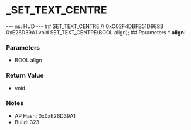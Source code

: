 # _SET_TEXT_CENTRE

--- ns: HUD --- ## SET_TEXT_CENTRE  // 0xC02F4DBFB51D988B 0xE26D39A1 void SET_TEXT_CENTRE(BOOL align);   ## Parameters * **align**:

### Parameters
* BOOL align

### Return Value
* void

### Notes
* AP Hash: 0x0xE26D39A1
* Build: 323

